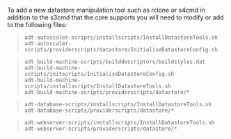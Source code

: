 To add a new datastore manipulation tool such as rclone or s4cmd in addition to the s3cmd that the core supports you will need to modify or add to the following files:

>     adt-autoscaler-scripts/installscripts/InstallDatastoreTools.sh
>     adt-autoscaler-scripts/providerscripts/datastore/InitialiseDatastoreConfig.sh

>     adt-build-machine-scripts/builddescriptors/buildstyles.dat
>     adt-build-machine-scripts/initscripts/InitialiseDatastoreConfig.sh
>     adt-build-machine-scripts/installscripts/InstallDatastoreTools.sh
>     adt-build-machine-scripts/providerscripts/datastore/*

>     adt-database-scripts/installscripts/InstallDatastoreTools.sh
>     adt-database-scripts/providerscripts/datastore/*

>     adt-webserver-scripts/installscripts/InstallDatastoreTools.sh
>     adt-webserver-scripts/providerscripts/datastore/*

